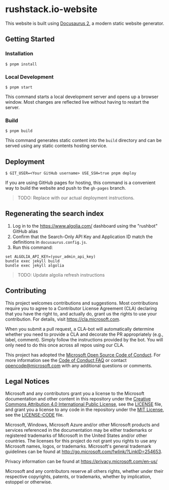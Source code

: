 # rushstack.io-website

This website is built using [Docusaurus 2](https://docusaurus.io/), a modern static website generator.

## Getting Started

### Installation

```console
$ pnpm install
```

### Local Development

```console
$ pnpm start
```

This command starts a local development server and opens up a browser window. Most changes are reflected live without having to restart the server.

### Build

```
$ pnpm build
```

This command generates static content into the `build` directory and can be served using any static contents hosting service.

## Deployment

```
$ GIT_USER=<Your GitHub username> USE_SSH=true pnpm deploy
```

If you are using GitHub pages for hosting, this command is a convenient way to build the website and push to the `gh-pages` branch.

> TODO: Replace with our actual deployment instructions.

## Regenerating the search index

1. Log in to the https://www.algolia.com/ dashboard using the "rushbot" GitHub alias
2. Confirm that the Search-Only API Key and Application ID match the definitions in `docusaurus.config.js`.
3. Run this command:

```
set ALGOLIA_API_KEY=(your_admin_api_key)
bundle exec jekyll build
bundle exec jekyll algolia
```

> TODO: Update algolia refresh instructions

## Contributing

This project welcomes contributions and suggestions.  Most contributions require you to agree to a
Contributor License Agreement (CLA) declaring that you have the right to, and actually do, grant us
the rights to use your contribution. For details, visit https://cla.microsoft.com.

When you submit a pull request, a CLA-bot will automatically determine whether you need to provide
a CLA and decorate the PR appropriately (e.g., label, comment). Simply follow the instructions
provided by the bot. You will only need to do this once across all repos using our CLA.

This project has adopted the [Microsoft Open Source Code of Conduct](https://opensource.microsoft.com/codeofconduct/).
For more information see the [Code of Conduct FAQ](https://opensource.microsoft.com/codeofconduct/faq/) or
contact [opencode@microsoft.com](mailto:opencode@microsoft.com) with any additional questions or comments.

## Legal Notices

Microsoft and any contributors grant you a license to the Microsoft documentation and other content
in this repository under the [Creative Commons Attribution 4.0 International Public License](https://creativecommons.org/licenses/by/4.0/legalcode),
see the [LICENSE](LICENSE) file, and grant you a license to any code in the repository under the [MIT License](https://opensource.org/licenses/MIT), see the
[LICENSE-CODE](LICENSE-CODE) file.

Microsoft, Windows, Microsoft Azure and/or other Microsoft products and services referenced in the documentation
may be either trademarks or registered trademarks of Microsoft in the United States and/or other countries.
The licenses for this project do not grant you rights to use any Microsoft names, logos, or trademarks.
Microsoft's general trademark guidelines can be found at http://go.microsoft.com/fwlink/?LinkID=254653.

Privacy information can be found at https://privacy.microsoft.com/en-us/

Microsoft and any contributors reserve all others rights, whether under their respective copyrights, patents,
or trademarks, whether by implication, estoppel or otherwise.

